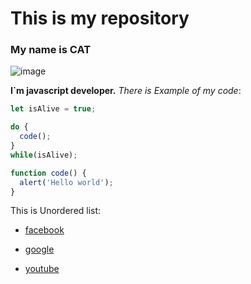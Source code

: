 # This is my repository
### My name is CAT
![image](https://github.com/user-attachments/assets/630fcb8f-177b-41a6-964f-ba3737e571c7)

**I`m javascript developer.** *There is Example of my code*:

```javascript
let isAlive = true;

do {
  code();
}
while(isAlive);

function code() {
  alert('Hello world');
}
```
This is Unordered list:

* [facebook](https://www.facebook.com)

* [google](https://www.google.com)

* [youtube](https://www.youtube.com)
